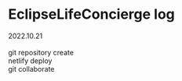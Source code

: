 # EclipseLifeConcierge log

2022.10.21<br>
<br>
git repository create<br>
netlify deploy<br>
git collaborate<br>